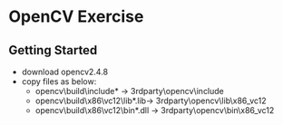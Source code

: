 # OpenCV Exercise

## Getting Started
* download opencv2.4.8
* copy files as below:
  * opencv\build\include\* -> 3rdparty\opencv\include
  * opencv\build\x86\vc12\lib\*.lib-> 3rdparty\opencv\lib\x86_vc12
  * opencv\build\x86\vc12\bin\*.dll -> 3rdparty\opencv\bin\x86_vc12


